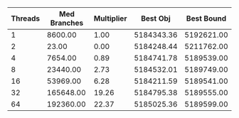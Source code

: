|Threads | Med Branches | Multiplier | Best Obj | Best Bound |
| - | - | - | - | - |
|1|8600.00|1.00|5184343.36|5192621.00|
|2|23.00|0.00|5184248.44|5211762.00|
|4|7654.00|0.89|5184741.78|5189539.00|
|8|23440.00|2.73|5184532.01|5189749.00|
|16|53969.00|6.28|5184211.59|5189541.00|
|32|165648.00|19.26|5184795.38|5189555.00|
|64|192360.00|22.37|5185025.36|5189599.00|
